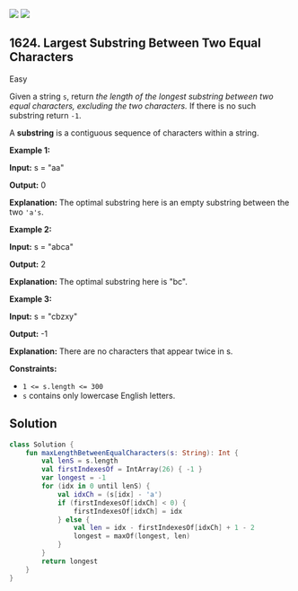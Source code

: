 [![](https://img.shields.io/github/stars/javadev/LeetCode-in-Kotlin?label=Stars&style=flat-square)](https://github.com/javadev/LeetCode-in-Kotlin)
[![](https://img.shields.io/github/forks/javadev/LeetCode-in-Kotlin?label=Fork%20me%20on%20GitHub%20&style=flat-square)](https://github.com/javadev/LeetCode-in-Kotlin/fork)

## 1624\. Largest Substring Between Two Equal Characters

Easy

Given a string `s`, return _the length of the longest substring between two equal characters, excluding the two characters._ If there is no such substring return `-1`.

A **substring** is a contiguous sequence of characters within a string.

**Example 1:**

**Input:** s = "aa"

**Output:** 0

**Explanation:** The optimal substring here is an empty substring between the two `'a's`.

**Example 2:**

**Input:** s = "abca"

**Output:** 2

**Explanation:** The optimal substring here is "bc".

**Example 3:**

**Input:** s = "cbzxy"

**Output:** -1

**Explanation:** There are no characters that appear twice in s.

**Constraints:**

*   `1 <= s.length <= 300`
*   `s` contains only lowercase English letters.

## Solution

```kotlin
class Solution {
    fun maxLengthBetweenEqualCharacters(s: String): Int {
        val lenS = s.length
        val firstIndexesOf = IntArray(26) { -1 }
        var longest = -1
        for (idx in 0 until lenS) {
            val idxCh = (s[idx] - 'a')
            if (firstIndexesOf[idxCh] < 0) {
                firstIndexesOf[idxCh] = idx
            } else {
                val len = idx - firstIndexesOf[idxCh] + 1 - 2
                longest = maxOf(longest, len)
            }
        }
        return longest
    }
}
```
